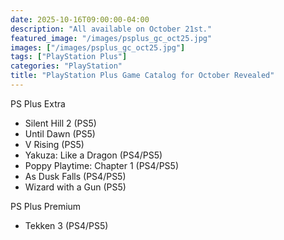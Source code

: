 ```yaml
---
date: 2025-10-16T09:00:00-04:00
description: "All available on October 21st."
featured_image: "/images/psplus_gc_oct25.jpg"
images: ["/images/psplus_gc_oct25.jpg"]
tags: ["PlayStation Plus"]
categories: "PlayStation"
title: "PlayStation Plus Game Catalog for October Revealed"
---
```


PS Plus Extra
- Silent Hill 2 (PS5)
- Until Dawn (PS5)
- V Rising (PS5)
- Yakuza: Like a Dragon (PS4/PS5)
- Poppy Playtime: Chapter 1 (PS4/PS5)
- As Dusk Falls (PS4/PS5)
- Wizard with a Gun (PS5)

PS Plus Premium
- Tekken 3 (PS4/PS5)

